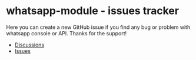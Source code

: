 # whatsapp-module - issues tracker

Here you can create a new GitHub issue if you find any bug or problem with whatsapp console or API.
Thanks for the support!

- [Discussions](https://github.com/VerHext/whatsapp-module/discussions)
- [Issues](https://github.com/VerHext/whatsapp-module/issues)
